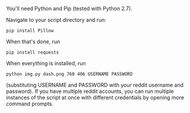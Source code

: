 You'll need Python and Pip (tested with Python 2.7).

Navigate to your script directory and run:

    pip install Pillow

When that's done, run

    pip install requests

When everything is installed, run

    python img.py dash.png 760 406 USERNAME PASSWORD

(substituting USERNAME and PASSWORD with your reddit username and password). If you have multiple reddit accounts, you can run multiple instances of the script at once with different credentials by opening more command prompts.